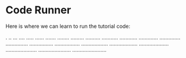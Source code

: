 # Code Runner #

Here is where we can learn to run the tutorial code:

.
..
...
....
.....
......
.......
........
.........
..........
...........
............
.............
..............
...............
................
.................
..................
...................
....................
.....................
......................
.......................
